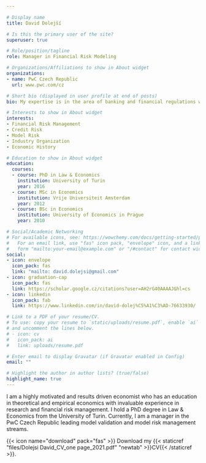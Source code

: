 ```yaml
---

# Display name
title: David Dolejší

# Is this the primary user of the site?
superuser: true

# Role/position/tagline
role: Manager in Financial Risk Modeling

# Organizations/Affiliations to show in About widget
organizations:
- name: PwC Czech Republic
  url: www.pwc.com/cz

# Short bio (displayed in user profile at end of posts)
bio: My expertise is in the area of banking and financial regulations with a particular focus on model risk management and model validation. 

# Interests to show in About widget
interests:
- Financial Risk Management
- Credit Risk 
- Model Risk
- Industry Organization
- Economic History

# Education to show in About widget
education:
  courses:
  - course: PhD in Law & Economics
    institution: University of Turin
    year: 2016
  - course: MSc in Economics
    institution: Vrije Universiteit Amsterdam
    year: 2012
  - course: BSc in Economics
    institution: University of Economics in Prague
    year: 2010

# Social/Academic Networking
# For available icons, see: https://wowchemy.com/docs/getting-started/page-builder/#icons
#   For an email link, use "fas" icon pack, "envelope" icon, and a link in the
#   form "mailto:your-email@example.com" or "/#contact" for contact widget.
social:
- icon: envelope
  icon_pack: fas
  link: "mailto: david.dolejsi@gmail.com"
- icon: graduation-cap
  icon_pack: fas
  link: https://scholar.google.cz/citations?user=AH2rG40AAAAJ&hl=cs
- icon: linkedin
  icon_pack: fab
  link: https://www.linkedin.com/in/david-dolej%C5%A1%C3%AD-76633930/

# Link to a PDF of your resume/CV.
# To use: copy your resume to `static/uploads/resume.pdf`, enable `ai` icons in `params.toml`, 
# and uncomment the lines below.
# - icon: cv
#   icon_pack: ai
#   link: uploads/resume.pdf

# Enter email to display Gravatar (if Gravatar enabled in Config)
email: ""

# Highlight the author in author lists? (true/false)
highlight_name: true
---
```


I am a highly motivated and results driven economist who has an education in theoretical and empirical economics with invaluable experience in research and financial risk management. I hold a PhD degree in Law & Economics from the University of Turin. Currently, I am a manager in the PwC Czech Republic leading model validation and model risk management streams.


{{< icon name="download" pack="fas" >}} Download my {{< staticref "files/Dolejsi David_CV_one page_2021.pdf" "newtab" >}}CV{{< /staticref >}}.

